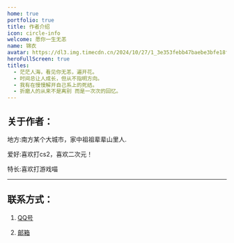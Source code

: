 ```yaml
---
home: true
portfolio: true
title: 作者介绍
icon: circle-info
welcome: 愿你一生无恙
name: 锦衣
avatar: https://dl3.img.timecdn.cn/2024/10/27/1_3e353febb47baebe3bfe18f4a61975a7.webp
heroFullScreen: true
titles:
  - 茫茫人海，看见你无恙，遍开花。
  - 时间总让人成长，但从不指明方向。
  - 我有在慢慢解开自己系上的死结。
  - 折磨人的从来不是离别 而是一次次的回忆。
---
```


## **关于作者：**
地方:南方某个大城市，家中祖祖辈辈山里人.

爱好:喜欢打cs2，喜欢二次元！

特长:喜欢打游戏喵

---

## **联系方式：**

1. [QQ号](https://tenapi.cn/v2/qqcard?qq=3022056965)

2. [邮箱](mailto:jinyi@jinyi.icu)
